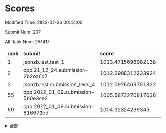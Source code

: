 # Scores

Modified Time: 2022-02-26 00:44:00

Submit Num: 207

All Rank Num: 258417

| rank |               submit               |       score        |       sigma        | pk_num |
| :--- | :--------------------------------- | :----------------- | :----------------- | :----- |
| 1    | jsonzb.test.test_1                 | 1013.4715696982138 | 0.852899303990536  | 4994   |
| 2    | cpp.21_12_24.submission-2b2ea0d7   | 1012.6988312233924 | 0.7949606533242929 | 4992   |
| 3    | jsonzb.test.submission_level_4     | 1012.0926469751822 | 0.7924514266891245 | 4999   |
| 55   | cpp.2022_01_09.submission-5b0e3de2 | 1005.5873270817038 | 0.7228166365753954 | 4987   |
| 60   | cpp.2022_01_09.submission-816672bd | 1004.32324239345   | 0.7108389405521353 | 4996   |


<details>
<summary>全部</summary>

| rank |                 submit                 |       score        |       sigma        | pk_num |
| :--- | :------------------------------------- | :----------------- | :----------------- | :----- |
| 1    | jsonzb.test.test_1                     | 1013.4715696982138 | 0.852899303990536  | 4994   |
| 2    | cpp.21_12_24.submission-2b2ea0d7       | 1012.6988312233924 | 0.7949606533242929 | 4992   |
| 3    | jsonzb.test.submission_level_4         | 1012.0926469751822 | 0.7924514266891245 | 4999   |
| 4    | gobigger.level_3.submission_level_3_31 | 1011.9904694154949 | 0.7885629374006152 | 4990   |
| 5    | gobigger.level_3.submission_level_3_24 | 1011.9043651855907 | 0.7624269670385856 | 4991   |
| 6    | gobigger.level_3.submission_level_3_48 | 1011.7035747927272 | 0.7764066479154791 | 4992   |
| 7    | gobigger.level_3.submission_level_3_20 | 1011.5537756408062 | 0.7778393605798406 | 4994   |
| 8    | gobigger.level_3.submission_level_3_4  | 1011.3233920550858 | 0.7898996961189184 | 4991   |
| 9    | gobigger.level_3.submission_level_3_2  | 1011.31681045217   | 0.7707034259879477 | 4994   |
| 10   | gobigger.level_3.submission_level_3_26 | 1011.2983815279017 | 0.7734097534653511 | 4992   |
| 11   | gobigger.level_3.submission_level_3_30 | 1011.0171394103277 | 0.7767445709361138 | 4994   |
| 12   | gobigger.level_3.submission_level_3_8  | 1010.9758958227524 | 0.7367124132881018 | 4998   |
| 13   | gobigger.level_3.submission_level_3_9  | 1010.7408039362176 | 0.7620025810749975 | 4996   |
| 14   | gobigger.level_3.submission_level_3_43 | 1010.6349895513775 | 0.777773227356684  | 5000   |
| 15   | gobigger.level_3.submission_level_3_49 | 1010.6306200664591 | 0.7865060161722363 | 4993   |
| 16   | gobigger.level_3.submission_level_3_5  | 1010.6044573359763 | 0.7584743031314612 | 4994   |
| 17   | gobigger.level_3.submission_level_3_29 | 1010.4764684873112 | 0.7781721819566764 | 4998   |
| 18   | gobigger.level_3.submission_level_3_39 | 1010.3827609821467 | 0.7683781578826349 | 4995   |
| 19   | gobigger.level_3.submission_level_3_46 | 1010.3765821268994 | 0.7525922333010833 | 4994   |
| 20   | gobigger.level_3.submission_level_3_40 | 1010.338303982106  | 0.7616557737372361 | 4993   |
| 21   | gobigger.level_3.submission_level_3_25 | 1010.2296246358925 | 0.7719727057163731 | 4991   |
| 22   | gobigger.level_3.submission_level_3_27 | 1010.2254295018723 | 0.7690200808237108 | 4994   |
| 23   | gobigger.level_3.submission_level_3_21 | 1010.1269957459435 | 0.7606884951938606 | 4992   |
| 24   | gobigger.level_3.submission_level_3_18 | 1010.0386204414611 | 0.7493101614499807 | 4997   |
| 25   | gobigger.level_3.submission_level_3_13 | 1009.9776858711662 | 0.7517538380176785 | 4997   |
| 26   | gobigger.level_3.submission_level_3_0  | 1009.9694986917879 | 0.7679266566772973 | 4994   |
| 27   | gobigger.level_3.submission_level_3_6  | 1009.8845582637618 | 0.769191666555505  | 4988   |
| 28   | gobigger.level_3.submission_level_3_41 | 1009.837052788842  | 0.7525216730334829 | 4993   |
| 29   | gobigger.level_3.submission_level_3_14 | 1009.7873818067492 | 0.7586970881055494 | 4988   |
| 30   | gobigger.level_3.submission_level_3_45 | 1009.7595392453791 | 0.7698780656629993 | 4994   |
| 31   | gobigger.level_3.submission_level_3_23 | 1009.7588833624941 | 0.7496821493417556 | 4993   |
| 32   | gobigger.level_3.submission_level_3_12 | 1009.724143347703  | 0.7891365774998399 | 4995   |
| 33   | gobigger.level_3.submission_level_3_11 | 1009.5825948227787 | 0.7382959408554263 | 4989   |
| 34   | gobigger.level_3.submission_level_3_38 | 1009.5482305802409 | 0.7476201865768137 | 4997   |
| 35   | gobigger.level_3.submission_level_3_47 | 1009.5458213687024 | 0.7662314382607046 | 4997   |
| 36   | gobigger.level_3.submission_level_3_17 | 1009.5089575573038 | 0.7658690871590911 | 4996   |
| 37   | gobigger.level_3.submission_level_3_7  | 1009.4460001656148 | 0.7865049493856018 | 4992   |
| 38   | gobigger.level_3.submission_level_3_3  | 1009.4333838742763 | 0.7797966576986893 | 4997   |
| 39   | gobigger.level_3.submission_level_3_28 | 1009.4232510944611 | 0.7474620915647086 | 5000   |
| 40   | gobigger.level_3.submission_level_3_37 | 1009.4024341272205 | 0.7564928161122884 | 4992   |
| 41   | gobigger.level_3.submission_level_3_33 | 1009.3868241654163 | 0.744909699609645  | 4991   |
| 42   | gobigger.level_3.submission_level_3_19 | 1009.3775259512166 | 0.7364667666322929 | 4992   |
| 43   | gobigger.level_3.submission_level_3_44 | 1009.3746223708861 | 0.7550653118682311 | 4997   |
| 44   | gobigger.level_3.submission_level_3_35 | 1009.3362922434256 | 0.7756957500272345 | 4994   |
| 45   | gobigger.level_3.submission_level_3_1  | 1009.249969930491  | 0.7377030021281205 | 4992   |
| 46   | gobigger.level_3.submission_level_3_36 | 1009.2114509266758 | 0.7552025885094359 | 4994   |
| 47   | gobigger.level_3.submission_level_3_10 | 1009.1243719112143 | 0.745164489810207  | 4994   |
| 48   | gobigger.level_3.submission_level_3_32 | 1009.0899688679139 | 0.7288551556564135 | 4994   |
| 49   | gobigger.level_3.submission_level_3_34 | 1009.0869343866336 | 0.7673225284781785 | 4986   |
| 50   | gobigger.level_3.submission_level_3_16 | 1009.0050231808347 | 0.7467965304932069 | 4991   |
| 51   | gobigger.level_3.submission_level_3_22 | 1008.6465412869844 | 0.7585586940749747 | 4994   |
| 52   | gobigger.level_3.submission_level_3_15 | 1008.5912744273174 | 0.7390665146032964 | 4991   |
| 53   | gobigger.level_3.submission_level_3_42 | 1007.841127270488  | 0.7380851296737786 | 4996   |
| 54   | gobigger.level_1.submission_level_1_1  | 1005.609143901311  | 0.7236887604186417 | 4992   |
| 55   | cpp.2022_01_09.submission-5b0e3de2     | 1005.5873270817038 | 0.7228166365753954 | 4987   |
| 56   | gobigger.level_1.submission_level_1_35 | 1005.3200025375511 | 0.7266825072540114 | 4996   |
| 57   | gobigger.level_1.submission_level_1_31 | 1004.6351704750177 | 0.7169321672093106 | 4993   |
| 58   | gobigger.level_1.submission_level_1_25 | 1004.4036642728589 | 0.7140952243268447 | 4995   |
| 59   | gobigger.level_1.submission_level_1_4  | 1004.3375704206506 | 0.7312854778992867 | 4998   |
| 60   | cpp.2022_01_09.submission-816672bd     | 1004.32324239345   | 0.7108389405521353 | 4996   |
| 61   | gobigger.level_1.submission_level_1_38 | 1004.3148792904192 | 0.7144694140760078 | 4998   |
| 62   | gobigger.level_1.submission_level_1_17 | 1004.2121585414075 | 0.7290810347180207 | 4996   |
| 63   | gobigger.level_1.submission_level_1_45 | 1004.1895628600498 | 0.7088109180472429 | 4993   |
| 64   | gobigger.level_1.submission_level_1_26 | 1004.0731856731486 | 0.7177842310197543 | 4993   |
| 65   | gobigger.level_1.submission_level_1_37 | 1004.0251382649095 | 0.7243694156841419 | 4986   |
| 66   | gobigger.level_1.submission_level_1_5  | 1003.954134196992  | 0.709230644395843  | 4996   |
| 67   | gobigger.level_1.submission_level_1_19 | 1003.759205135422  | 0.7237174200784252 | 4996   |
| 68   | gobigger.level_1.submission_level_1_18 | 1003.7051980731172 | 0.7230698438779724 | 4992   |
| 69   | gobigger.level_1.submission_level_1_10 | 1003.7002437580553 | 0.711897487156149  | 4988   |
| 70   | gobigger.level_1.submission_level_1_0  | 1003.693357269963  | 0.7108150775148087 | 5001   |
| 71   | gobigger.level_1.submission_level_1_14 | 1003.6655134541393 | 0.7261241186344075 | 4995   |
| 72   | gobigger.level_1.submission_level_1_27 | 1003.5836674099529 | 0.7094561000245474 | 4997   |
| 73   | gobigger.level_1.submission_level_1_46 | 1003.4556719767894 | 0.717682611157537  | 4992   |
| 74   | gobigger.level_1.submission_level_1_21 | 1003.3831104414239 | 0.7101150348557755 | 4997   |
| 75   | gobigger.level_1.submission_level_1_12 | 1003.3799156571617 | 0.717870528095084  | 4993   |
| 76   | gobigger.level_1.submission_level_1_30 | 1003.3453400285213 | 0.7061032458984571 | 4994   |
| 77   | gobigger.level_1.submission_level_1_2  | 1003.3387027228773 | 0.7048366849767992 | 4990   |
| 78   | gobigger.level_1.submission_level_1_7  | 1003.302507484469  | 0.7112842474476284 | 4990   |
| 79   | gobigger.level_1.submission_level_1_24 | 1003.2874452959732 | 0.7076752359641159 | 4999   |
| 80   | gobigger.level_1.submission_level_1_23 | 1003.2341174731232 | 0.7208110156233798 | 4991   |
| 81   | gobigger.level_1.submission_level_1_22 | 1003.1782453085947 | 0.7152868099578986 | 4993   |
| 82   | gobigger.level_1.submission_level_1_13 | 1003.1746265828182 | 0.7118943217719294 | 4995   |
| 83   | gobigger.level_1.submission_level_1_39 | 1003.1548875210316 | 0.7211025673024948 | 4992   |
| 84   | gobigger.level_1.submission_level_1_11 | 1003.1322506892818 | 0.7147791681428488 | 4991   |
| 85   | gobigger.level_1.submission_level_1_3  | 1003.0437085729471 | 0.7208532166406968 | 4992   |
| 86   | gobigger.level_1.submission_level_1_41 | 1003.0399678769982 | 0.7095730382758129 | 4992   |
| 87   | gobigger.level_1.submission_level_1_33 | 1003.0071848365218 | 0.7205314464431295 | 4996   |
| 88   | gobigger.level_1.submission_level_1_32 | 1002.9644195729187 | 0.705121652439327  | 4990   |
| 89   | gobigger.level_1.submission_level_1_43 | 1002.9632876195868 | 0.7216771333169468 | 4995   |
| 90   | gobigger.level_1.submission_level_1_36 | 1002.9558530450686 | 0.7184618910048679 | 4996   |
| 91   | gobigger.level_1.submission_level_1_16 | 1002.8916866912515 | 0.7132136080060842 | 4992   |
| 92   | gobigger.level_1.submission_level_1_49 | 1002.8237349129009 | 0.7180146001959836 | 4997   |
| 93   | gobigger.level_1.submission_level_1_15 | 1002.6671744951583 | 0.7062094396898768 | 4996   |
| 94   | gobigger.level_1.submission_level_1_47 | 1002.6033426496335 | 0.7066980099718088 | 4993   |
| 95   | gobigger.level_1.submission_level_1_28 | 1002.4539000021252 | 0.7098119371705026 | 4992   |
| 96   | gobigger.level_1.submission_level_1_9  | 1002.4313304401558 | 0.7176897605817062 | 4993   |
| 97   | gobigger.level_1.submission_level_1_34 | 1002.3684154750688 | 0.7138201798031406 | 4997   |
| 98   | gobigger.level_1.submission_level_1_6  | 1002.3439110305122 | 0.7154596294232125 | 4990   |
| 99   | gobigger.level_1.submission_level_1_8  | 1002.3364301566718 | 0.7091607464639802 | 4992   |
| 100  | gobigger.level_1.submission_level_1_20 | 1002.2603440887275 | 0.7274008480263731 | 4997   |
| 101  | gobigger.level_1.submission_level_1_42 | 1002.2270542200902 | 0.7176145024636458 | 4989   |
| 102  | gobigger.level_1.submission_level_1_44 | 1002.1274864588693 | 0.7115416213433028 | 4988   |
| 103  | gobigger.level_1.submission_level_1_40 | 1002.1173917280242 | 0.71503732084164   | 4994   |
| 104  | gobigger.level_1.submission_level_1_29 | 1001.9983931996649 | 0.7128628660088103 | 4995   |
| 105  | gobigger.level_1.submission_level_1_48 | 1001.5314936061768 | 0.7172764355126984 | 4991   |
| 106  | gobigger.random.submission_random_8    | 997.6927134304183  | 0.7123626120040728 | 4991   |
| 107  | gobigger.random.submission_random_38   | 997.331509522437   | 0.7156859933759723 | 4991   |
| 108  | gobigger.random.submission_random_45   | 997.0585251732693  | 0.6919297607905769 | 4999   |
| 109  | gobigger.random.submission_random_15   | 996.9552373149885  | 0.7169384335202019 | 4996   |
| 110  | gobigger.random.submission_random_12   | 996.816576307258   | 0.6944097491724389 | 4996   |
| 111  | gobigger.random.submission_random_44   | 996.7508165850223  | 0.6997266034866917 | 4993   |
| 112  | gobigger.random.submission_random_18   | 996.667652451828   | 0.7129991278570905 | 4997   |
| 113  | gobigger.random.submission_random_41   | 996.5755944838529  | 0.716224080395512  | 4998   |
| 114  | gobigger.random.submission_random_28   | 996.5606482439763  | 0.7109101053544599 | 4990   |
| 115  | gobigger.random.submission_random_43   | 996.4746654429134  | 0.7050151600243475 | 4990   |
| 116  | gobigger.random.submission_random_19   | 996.3240195346037  | 0.705477844629846  | 4991   |
| 117  | gobigger.random.submission_random_3    | 996.2750196741849  | 0.7207169104385548 | 4991   |
| 118  | gobigger.random.submission_random_11   | 996.2455612197291  | 0.7033141435935769 | 4994   |
| 119  | gobigger.random.submission_random_35   | 996.2085597666244  | 0.7133074028043841 | 4994   |
| 120  | gobigger.random.submission_random_32   | 996.1589294170475  | 0.7001475138364861 | 4997   |
| 121  | gobigger.random.submission_random_2    | 996.1483428825057  | 0.7138662486662446 | 4992   |
| 122  | gobigger.random.submission_random_10   | 996.1396936538661  | 0.7044115446687021 | 4993   |
| 123  | gobigger.random.submission_random_6    | 996.1384549324341  | 0.7194848773549138 | 4991   |
| 124  | gobigger.random.submission_random_14   | 996.130734296029   | 0.7222986489254104 | 4994   |
| 125  | gobigger.random.submission_random_31   | 996.0827736289671  | 0.7201711798428175 | 4992   |
| 126  | gobigger.random.submission_random_47   | 996.0529917641259  | 0.7205296875291861 | 4993   |
| 127  | gobigger.random.submission_random_25   | 995.9883420563973  | 0.7105655323628698 | 4998   |
| 128  | gobigger.random.submission_random_20   | 995.957355437095   | 0.7083531958016795 | 4996   |
| 129  | gobigger.random.submission_random_9    | 995.9097926868349  | 0.7171766560019716 | 4990   |
| 130  | gobigger.random.submission_random_46   | 995.8751168188675  | 0.7022373280067388 | 4993   |
| 131  | gobigger.random.submission_random_48   | 995.8464541156128  | 0.7194305048910508 | 4996   |
| 132  | gobigger.random.submission_random_21   | 995.8439116285691  | 0.7029757201367521 | 4998   |
| 133  | gobigger.random.submission_random_29   | 995.7888109769689  | 0.7023368888309234 | 4992   |
| 134  | gobigger.random.submission_random_37   | 995.7831810073989  | 0.7108983256319538 | 4989   |
| 135  | gobigger.random.submission_random_42   | 995.6825262531204  | 0.7067423294613108 | 4996   |
| 136  | gobigger.random.submission_random_39   | 995.6240814085455  | 0.7283814833655289 | 4995   |
| 137  | gobigger.random.submission_random_30   | 995.5988627763262  | 0.7118204160061394 | 4993   |
| 138  | gobigger.random.submission_random_27   | 995.5849356768404  | 0.7120681286799708 | 4992   |
| 139  | gobigger.random.submission_random_23   | 995.568044302191   | 0.7138284574339366 | 4990   |
| 140  | gobigger.random.submission_random_49   | 995.4748647360179  | 0.7062804818416486 | 4994   |
| 141  | gobigger.level_2.submission_level_2_23 | 995.4696602299931  | 0.7179570273621529 | 4993   |
| 142  | gobigger.random.submission_random_26   | 995.4407025843119  | 0.7030737572779602 | 4993   |
| 143  | gobigger.random.submission_random_33   | 995.419301855262   | 0.7193781097594535 | 4994   |
| 144  | gobigger.random.submission_random_0    | 995.3999540731188  | 0.7206663719563523 | 4992   |
| 145  | gobigger.random.submission_random_40   | 995.3448921358209  | 0.719771764588429  | 4997   |
| 146  | gobigger.random.submission_random_34   | 995.256540894697   | 0.7129881046790133 | 4994   |
| 147  | gobigger.random.submission_random_22   | 995.2439124791907  | 0.7097440922295992 | 4990   |
| 148  | gobigger.random.submission_random_4    | 995.1444531016539  | 0.7184351380546112 | 4992   |
| 149  | gobigger.random.submission_random_13   | 995.064079377661   | 0.7197876735033912 | 4994   |
| 150  | gobigger.random.submission_random_36   | 995.0445388526164  | 0.715309944414161  | 4994   |
| 151  | gobigger.random.submission_random_24   | 994.9980097059151  | 0.7166782280331488 | 4998   |
| 152  | gobigger.random.submission_random_17   | 994.9676316268117  | 0.7279336497225682 | 4994   |
| 153  | gobigger.random.submission_random_5    | 994.9521858857352  | 0.7280351543863313 | 4996   |
| 154  | gobigger.random.submission_random_1    | 994.8757523643472  | 0.7119853280415067 | 4995   |
| 155  | gobigger.random.submission_random_7    | 994.8607232310808  | 0.7303967099291809 | 4991   |
| 156  | gobigger.random.submission_random_16   | 994.531200484054   | 0.7092844588087416 | 4996   |
| 157  | gobigger.level_2.submission_level_2_44 | 994.0084147316669  | 0.7188407490748548 | 4997   |
| 158  | gobigger.level_2.submission_level_2_29 | 993.8628988385459  | 0.7180961221303092 | 4989   |
| 159  | gobigger.level_2.submission_level_2_4  | 993.8177720674894  | 0.7312481042011105 | 4990   |
| 160  | gobigger.level_2.submission_level_2_41 | 993.6290319942553  | 0.7377847551686966 | 4997   |
| 161  | gobigger.level_2.submission_level_2_28 | 993.5930288117031  | 0.7241410658535695 | 4995   |
| 162  | gobigger.level_2.submission_level_2_37 | 993.5749344382681  | 0.7394161784259403 | 4990   |
| 163  | gobigger.level_2.submission_level_2_7  | 993.3751246511137  | 0.7271152542854369 | 4999   |
| 164  | gobigger.level_2.submission_level_2_22 | 993.353692168688   | 0.730476433272028  | 4993   |
| 165  | gobigger.level_2.submission_level_2_12 | 993.2858033653349  | 0.7336456112091828 | 4989   |
| 166  | gobigger.level_2.submission_level_2_21 | 993.1755994558484  | 0.7438345531124656 | 4995   |
| 167  | gobigger.level_2.submission_level_2_39 | 993.0344060736883  | 0.7341624133932173 | 4989   |
| 168  | gobigger.level_2.submission_level_2_36 | 993.015670198812   | 0.7428270513986955 | 4992   |
| 169  | gobigger.level_2.submission_level_2_32 | 992.8239261037576  | 0.7270134286933545 | 4993   |
| 170  | gobigger.level_2.submission_level_2_14 | 992.7194480913968  | 0.7518486139798993 | 4994   |
| 171  | gobigger.level_2.submission_level_2_11 | 992.7099330692117  | 0.7446308323915274 | 4996   |
| 172  | gobigger.level_2.submission_level_2_45 | 992.6937300311924  | 0.7333070619247807 | 4991   |
| 173  | gobigger.level_2.submission_level_2_1  | 992.5213153610663  | 0.7458178266097819 | 4994   |
| 174  | gobigger.level_2.submission_level_2_9  | 992.5035288604181  | 0.7530177610354529 | 4994   |
| 175  | gobigger.level_2.submission_level_2_8  | 992.469448967912   | 0.7317382726659398 | 4997   |
| 176  | gobigger.level_2.submission_level_2_2  | 992.450983123061   | 0.7520084559308332 | 4994   |
| 177  | gobigger.level_2.submission_level_2_49 | 992.4429102116284  | 0.722982992386035  | 4993   |
| 178  | gobigger.level_2.submission_level_2_5  | 992.4406357060864  | 0.7397710848774071 | 4994   |
| 179  | gobigger.level_2.submission_level_2_6  | 992.4044788470032  | 0.7382190967603064 | 4994   |
| 180  | gobigger.level_2.submission_level_2_34 | 992.2716442398299  | 0.7505162516369924 | 4993   |
| 181  | gobigger.level_2.submission_level_2_26 | 992.2631981763983  | 0.7446283153884331 | 4996   |
| 182  | gobigger.level_2.submission_level_2_48 | 992.088834340551   | 0.7494253262406871 | 4996   |
| 183  | gobigger.level_2.submission_level_2_30 | 992.0629746083548  | 0.763308925125181  | 4996   |
| 184  | gobigger.level_2.submission_level_2_25 | 991.9191157200182  | 0.7694168066176219 | 4993   |
| 185  | gobigger.level_2.submission_level_2_18 | 991.8981685725422  | 0.7584306432832951 | 4990   |
| 186  | gobigger.level_2.submission_level_2_27 | 991.5919754663018  | 0.7574244896663814 | 4991   |
| 187  | gobigger.level_2.submission_level_2_42 | 991.5039607708017  | 0.7501699360920665 | 4991   |
| 188  | gobigger.level_2.submission_level_2_43 | 991.3940025599452  | 0.7579991972074274 | 4991   |
| 189  | gobigger.level_2.submission_level_2_20 | 991.3434849048689  | 0.7358809975009944 | 4993   |
| 190  | gobigger.level_2.submission_level_2_40 | 991.2815687915194  | 0.746619978614037  | 4995   |
| 191  | gobigger.level_2.submission_level_2_10 | 991.2428044613024  | 0.7546403855468791 | 4995   |
| 192  | gobigger.level_2.submission_level_2_16 | 991.2176231912755  | 0.7404966668873075 | 4991   |
| 193  | gobigger.level_2.submission_level_2_0  | 991.1493719555212  | 0.757409944243136  | 4991   |
| 194  | gobigger.level_2.submission_level_2_3  | 991.1395764220836  | 0.772300001226243  | 4993   |
| 195  | gobigger.level_2.submission_level_2_38 | 991.0937415284136  | 0.7368240338793673 | 4992   |
| 196  | gobigger.level_2.submission_level_2_35 | 990.9610951666955  | 0.7586160052240339 | 4992   |
| 197  | gobigger.level_2.submission_level_2_46 | 990.9257841969683  | 0.7520439789261358 | 4996   |
| 198  | gobigger.level_2.submission_level_2_31 | 990.8224797879683  | 0.7631441354965687 | 4994   |
| 199  | gobigger.level_2.submission_level_2_17 | 990.8131030774325  | 0.7746501755875546 | 4994   |
| 200  | gobigger.level_2.submission_level_2_19 | 990.8081531223016  | 0.7692442832612069 | 4989   |
| 201  | gobigger.level_2.submission_level_2_13 | 990.7939416814977  | 0.7502509816376958 | 4996   |
| 202  | gobigger.level_2.submission_level_2_33 | 990.7665728724133  | 0.7433223148885973 | 4997   |
| 203  | gobigger.level_2.submission_level_2_24 | 990.7224599097624  | 0.7709189564599676 | 4996   |
| 204  | gobigger.level_2.submission_level_2_15 | 990.5317437286697  | 0.7669204504348833 | 4996   |
| 205  | gobigger.level_2.submission_level_2_47 | 989.9677757598553  | 0.760210866378906  | 4992   |
| 206  | gobigger.none.submission_none_0        | 977.2381617491325  | 1.3639812388718386 | 4995   |
| 207  | gobigger.none.submission_none_1        | 976.6694786600281  | 1.392325306017576  | 4992   |

</details>